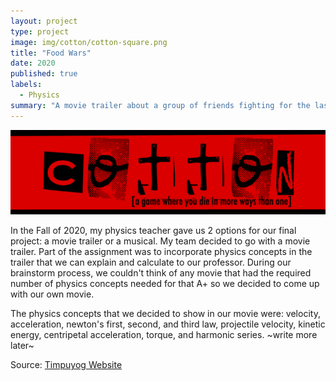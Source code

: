 ```yaml
---
layout: project
type: project
image: img/cotton/cotton-square.png
title: "Food Wars"
date: 2020
published: true
labels:
  - Physics
summary: "A movie trailer about a group of friends fighting for the last apple."
---
```


<img class="img-fluid" src="../img/cotton/cotton-header.png">

In the Fall of 2020, my physics teacher gave us 2 options for our final project: a movie trailer or a musical. My team decided to go with a movie trailer. Part of the assignment was to incorporate physics concepts in the trailer that we can explain and calculate to our professor. During our brainstorm process, we couldn't think of any movie that had the required number of physics concepts needed for that A+ so we decided to come up with our own movie.

The physics concepts that we decided to show in our movie were: velocity, acceleration, newton's first, second, and third law, projectile velocity, kinetic energy, centripetal acceleration, torque, and harmonic series. ~write more later~

Source: <a href="https://manoa.hawaii.edu/rio/timpuyog/About.html"><i class="large github icon "></i>Timpuyog Website</a>
